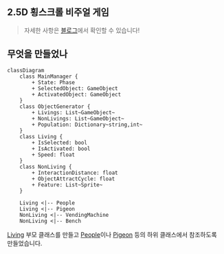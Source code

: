 ## **2.5D 횡스크롤 비주얼 게임**

> 자세한 사항은 [블로그](https://hyngng.github.io//posts/armonia-developing-cancelled/)에서 확인할 수 있습니다!

## **무엇을 만들었나**

```mermaid
classDiagram
    class MainManager {
        + State: Phase
        + SelectedObject: GameObject
        + ActivatedObject: GameObject
    }
    class ObjectGenerator {
        + Livings: List~GameObject~
        + NonLivings: List~GameObject~
        + Population: Dictionary~string,int~
    }
    class Living {
        + IsSelected: bool
        + IsActivated: bool
        + Speed: float
    }
    class NonLiving {
        + InteractionDistance: float
        + ObjectAttractCycle: float
        + Feature: List~Sprite~
    }

    Living <|-- People
    Living <|-- Pigeon
    NonLiving <|-- VendingMachine
    NonLiving <|-- Bench
```

[Living](https://github.com/hyngng/unity-armonia/blob/master/Assets/Scripts/Living/Living.cs) 부모 클래스를 만들고 [People](https://github.com/hyngng/unity-armonia/blob/master/Assets/Scripts/Living/People/People.cs)이나 [Pigeon](https://github.com/hyngng/unity-armonia/blob/master/Assets/Scripts/Living/Pigeon/Pigeon.cs) 등의 하위 클래스에서 참조하도록 만들었습니다.
